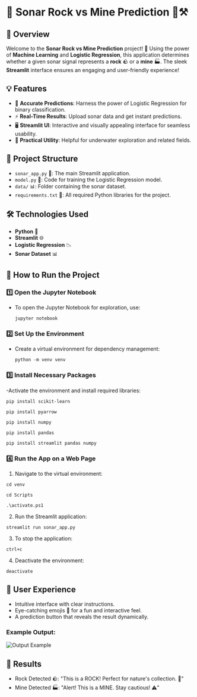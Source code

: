 # 📘 Sonar Rock vs Mine Prediction 🌊⚒️  

## 🚀 Overview  
Welcome to the **Sonar Rock vs Mine Prediction** project! 🎉 Using the power of **Machine Learning** and **Logistic Regression**, this application determines whether a given sonar signal represents a **rock** 🪨 or a **mine** 🏭. The sleek **Streamlit** interface ensures an engaging and user-friendly experience!  

## 💡 Features  
- 🧠 **Accurate Predictions**: Harness the power of Logistic Regression for binary classification.  
- ⚡ **Real-Time Results**: Upload sonar data and get instant predictions.  
- 🖥️ **Streamlit UI**: Interactive and visually appealing interface for seamless usability.  
- 🎯 **Practical Utility**: Helpful for underwater exploration and related fields.  

## 📂 Project Structure  
- `sonar_app.py` 🐍: The main Streamlit application.  
- `model.py` 🤖: Code for training the Logistic Regression model.  
- `data/` 📊: Folder containing the sonar dataset.  
- `requirements.txt` 📄: All required Python libraries for the project.  

## 🛠️ Technologies Used  
- **Python** 🐍  
- **Streamlit** 🌐  
- **Logistic Regression** 📉  
- **Sonar Dataset** 📊  

## 🚦 How to Run the Project  

### 1️⃣ **Open the Jupyter Notebook**  
- To open the Jupyter Notebook for exploration, use:

  `jupyter notebook`

### 2️⃣ Set Up the Environment
- Create a virtual environment for dependency management:

  `python -m venv venv` 

### 3️⃣ Install Necessary Packages
-Activate the environment and install required libraries:

  `pip install scikit-learn`  

  `pip install pyarrow` 

  `pip install numpy`  

  `pip install pandas` 

  `pip install streamlit pandas numpy`  

### 4️⃣ Run the App on a Web Page
 1. Navigate to the virtual environment:

  `cd venv `  

  `cd Scripts `

  `.\activate.ps1 `   

 2. Run the Streamlit application:

  `streamlit run sonar_app.py `  

 3. To stop the application:

  `ctrl+c`  

 4. Deactivate the environment:

  `deactivate`  

## 🎨 User Experience
- Intuitive interface with clear instructions.
- Eye-catching emojis 🌟 for a fun and interactive feel.
- A prediction button that reveals the result dynamically.
  
### Example Output:
![Output Example](streamlit-app/assets/output_example.jpg)

## 🏁 Results
- Rock Detected 🪨: "This is a ROCK! Perfect for nature's collection. 🌱"
- Mine Detected 🏭: "Alert! This is a MINE. Stay cautious! ⚠️"


